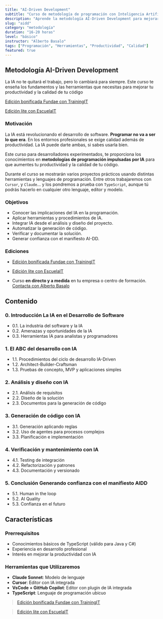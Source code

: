 ```yaml
---
title: "AI-Driven Development"
subtitle: "Curso de metodología de programación con Inteligencia Artificial"
description: "Aprende la metodología AI-Driven Development para mejorar tu productividad y la calidad de tu código. Metodología completa para programar con IA."
slug: "aidd"
category: "metodología"
duration: "16-20 horas"
level: "básico"
instructor: "Alberto Basalo"
tags: ["Programación", "Herramientas", "Productividad", "Calidad"]
featured: true
---
```


## Metodología AI-Driven Development

La IA no te quitará el trabajo, pero lo cambiará para siempre. Este curso te enseña los fundamentos y las herramientas que necesitas para mejorar tu productividad y la calidad de tu código

[Edición bonificada Fundae con TrainingIT](https://www.trainingit.es/producto/metodologia-ai-driven-development/?email=abasalo@trainingit.es)

[Edición lite con EscuelaIT](https://escuela.it/cursos/metodologias-desarrollo-inteligencia-artificial)

### Motivación

La IA está revolucionando el desarrollo de software. **Programar no va a ser lo que era**. En los entornos profesionales se exige calidad además de productividad. La IA puede darte ambas, si sabes usarla bien.

Este curso para desarrolladores experimentados, te proporciona los conocimientos en **metodologías de programación impulsadas por IA** para que aumentes tu productividad y la calidad de tu código.

Durante el curso se mostrarán varios proyectos prácticos usando distintas herramientas y lenguajes de programación. Entre otros trabajaremos con `Cursor`, y `Claude`... y los pondremos a prueba con `TypeScript`, aunque tú podrás hacerlo en cualquier otro lenguaje, editor y modelo.

### Objetivos

- Conocer las implicaciones del IA en la programación.
- Aplicar herramientas y procedimientos de IA.
- Integrar IA desde el análisis y diseño del proyecto.
- Automatizar la generación de código.
- Verificar y documentar la solución.
- Generar confianza con el manifiesto AI-DD.

### Ediciones

- [Edición bonificada Fundae con TrainingIT](https://www.trainingit.es/producto/metodologia-ai-driven-development/?email=abasalo@trainingit.es)

- [Edición lite con EscuelaIT](https://escuela.it/cursos/metodologias-desarrollo-inteligencia-artificial)

- Curso **en directo y a medida** en tu empresa o centro de formación. [Contacta con Alberto Basalo](https://www.linkedin.com/in/albertobasalo/)

## Contenido

### 0. Introducción La IA en el Desarrollo de Software

- 0.1. La industria del software y la IA
- 0.2. Amenazas y oportunidades de la IA
- 0.3. Herramientas IA para analistas y programadores

### 1. El ABC del desarrollo con IA

- 1.1. Procedimientos del ciclo de desarrollo IA-Driven
- 1.2. Architect-Builder-Craftsman
- 1.3. Pruebas de concepto, MVP y aplicaciones simples

### 2. Análisis y diseño con IA

- 2.1. Análisis de requisitos
- 2.2. Diseño de la solución
- 2.3. Documentos para la generación de código

### 3. Generación de código con IA

- 3.1. Generación aplicando reglas
- 3.2. Uso de agentes para procesos complejos
- 3.3. Planificación e implementación

### 4. Verificación y mantenimiento con IA

- 4.1. Testing de integración
- 4.2. Refactorización y patrones
- 4.3. Documentación y versionado

### 5. Conclusión Generando confianza con el manifiesto AIDD

- 5.1. Human in the loop
- 5.2. AI Quality
- 5.3. Confianza en el futuro

## Características

### Prerrequisitos

- Conocimientos básicos de TypeScript (válido para Java y C#)
- Experiencia en desarrollo profesional
- Interés en mejorar la productividad con IA

### Herramientas que Utilizaremos

- **Claude Sonnet**: Modelo de lenguaje
- **Cursor**: Editor con IA integrada
- **VsCode + GitHub Copilot**: Editor con plugin de IA integrada
- **TypeScript**: Lenguaje de programación ubicuo

> [Edición bonificada Fundae con TrainingIT](https://www.trainingit.es/producto/metodologia-ai-driven-development/?email=abasalo@trainingit.es)

> [Edición lite con EscuelaIT](https://escuela.it/cursos/metodologias-desarrollo-inteligencia-artificial)

